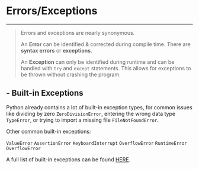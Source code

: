 # **Errors/Exceptions**
___
> Errors and exceptions are nearly synonymous. 
> 
> An **Error** can be identified & corrected during compile time. There are **syntax errors** or **exceptions**.
> 
> An **Exception** can only be identified during runtime and can be handled with `try` and `except` statements.
> This allows for exceptions to be thrown without crashing the program. 

## - Built-in Exceptions
Python already contains a lot of built-in exception types, for common issues like dividing by zero `ZeroDivisionError`,
entering the wrong data type `TypeError`, or trying to import a missing file `FileNotFoundError`.

Other common built-in exceptions:

 `ValueError` `AssertionError` `KeyboardInterrupt` `OverflowError` `RuntimeError` `OverflowError`

A full list of built-in exceptions can be found [HERE](https://docs.python.org/3.9/library/exceptions.html#exception-hierarchy).



